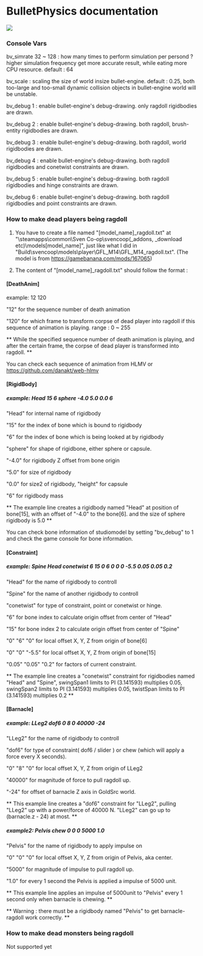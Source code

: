 # BulletPhysics documentation

![](https://github.com/hzqst/MetaHookSv/raw/main/img/6.png)

### Console Vars

bv_simrate 32 ~ 128 : how many times to perform simulation per persond ? higher simulation frequency get more accurate result, while eating more CPU resource. default : 64

bv_scale : scaling the size of world insize bullet-engine. default : 0.25, both too-large and too-small dynamic collision objects in bullet-engine world will be unstable.

bv_debug 1 : enable bullet-engine's debug-drawing. only ragdoll rigidbodies are drawn.

bv_debug 2 : enable bullet-engine's debug-drawing. both ragdoll, brush-entity rigidbodies are drawn.

bv_debug 3 : enable bullet-engine's debug-drawing. both ragdoll, world rigidbodies are drawn.

bv_debug 4 : enable bullet-engine's debug-drawing. both ragdoll rigidbodies and conetwist constraints are drawn.

bv_debug 5 : enable bullet-engine's debug-drawing. both ragdoll rigidbodies and hinge constraints are drawn.

bv_debug 6 : enable bullet-engine's debug-drawing. both ragdoll rigidbodies and point constraints are drawn.

### How to make dead players being ragdoll

1. You have to create a file named "[model_name]_ragdoll.txt" at "\steamapps\common\Sven Co-op\svencoop(_addons, _download etc)\models\[model_name]\", just like what I did in "Build\svencoop\models\player\GFL_M14\GFL_M14_ragdoll.txt". (The model is from https://gamebanana.com/mods/167065)

2. The content of "[model_name]_ragdoll.txt" should follow the format :

#### [DeathAnim]

example: 12 120

"12" for the sequence number of death animation 

"120" for which frame to transform corpse of dead player into ragdoll if this sequence of animation is playing. range : 0 ~ 255

** While the specified sequence number of death animation is playing, and after the certain frame, the corpse of dead player is transformed into ragdoll. **

You can check each sequence of animation from HLMV or https://github.com/danakt/web-hlmv

#### [RigidBody]

##### example: Head   15  6  sphere  -4.0   5.0  0.0   6

"Head" for internal name of rigidbody

"15" for the index of bone which is bound to rigidbody

"6" for the index of bone which is being looked at by rigidbody

"sphere" for shape of rigidbone, either sphere or capsule.

"-4.0" for rigidbody Z offset from bone origin

"5.0" for size of rigidbody

"0.0" for size2 of rigidbody, "height" for capsule

"6" for rigidbody mass

** The example line creates a rigidbody named "Head" at position of bone[15], with an offset of "-4.0" to the bone[6]. and the size of sphere rigidbody is 5.0 **

You can check bone information of studiomodel by setting "bv_debug" to 1 and check the game console for bone information.

#### [Constraint]

##### example: Spine  Head   conetwist 6 15   0 6 0     0  0 -5.5      0.05 0.05 0.2

"Head" for the name of rigidbody to controll

"Spine" for the name of another rigidbody to controll

"conetwist" for type of constraint, point or conetwist or hinge.

"6" for bone index to calculate origin offset from center of "Head"

"15" for bone index 2 to calculate origin offset from center of "Spine"

"0" "6" "0" for local offset X, Y, Z from origin of bone[6]

"0" "0" "-5.5" for local offset X, Y, Z from origin of bone[15]

"0.05" "0.05" "0.2" for factors of current constraint.

** The example line creates a "conetwist" constraint for rigidbodies named "Head" and "Spine", swingSpan1 limits to PI (3.141593) multiplies 0.05, swingSpan2 limits to PI (3.141593) multiplies 0.05, twistSpan limits to PI (3.141593) multiplies 0.2 **

#### [Barnacle]

##### example: LLeg2   dof6     0  8  0     40000    -24

"LLeg2" for the name of rigidbody to controll

"dof6" for type of constraint( dof6 / slider ) or chew (which will apply a force every X seconds).

"0" "8" "0" for local offset X, Y, Z from origin of LLeg2

"40000" for magnitude of force to pull ragdoll up.

"-24" for offset of barnacle Z axis in GoldSrc world.

** This example line creates a "dof6" constraint for "LLeg2", pulling "LLeg2" up with a power/force of 40000 N. "LLeg2" can go up to (barnacle.z - 24) at most. **

##### example2: Pelvis  chew     0  0  0     5000     1.0

"Pelvis" for the name of rigidbody to apply impulse on

"0" "0" "0" for local offset X, Y, Z from origin of Pelvis, aka center.

"5000" for magnitude of impulse to pull ragdoll up.

"1.0" for every 1 second the Pelvis is applied a impulse of 5000 unit.

** This example line applies an impulse of 5000unit to "Pelvis" every 1 second only when barnacle is chewing. **

** Warning : there must be a rigidbody named "Pelvis" to get barnacle-ragdoll work correctly. **

### How to make dead monsters being ragdoll

Not supported yet